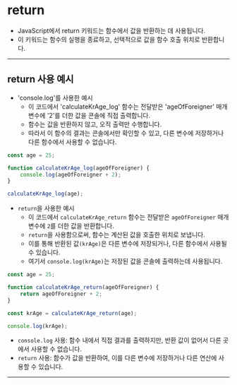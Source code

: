 # return

* JavaScript에서 return 키워드는 함수에서 값을 반환하는 데 사용됩니다.
* 이 키워드는 함수의 실행을 종료하고, 선택적으로 값을 함수 호출 위치로 반환합니다.

***

## return 사용 예시

* 'console.log'를 사용한 예시
    * 이 코드에서 'calculateKrAge_log' 함수는 전달받은 'ageOfForeigner' 매개변수에 '2'를 더한 값을 콘솔에 직접 출력합니다.
    * 함수는 값을 반환하지 않고, 오직 출력만 수행합니다.
    * 따라서 이 함수의 결과는 콘솔에서만 확인할 수 있고, 다른 변수에 저장하거나 다른 함수에서 사용할 수 없습니다.

```javascript
const age = 25;

function calculateKrAge_log(ageOfForeigner) {
    console.log(ageOfForeigner + 2);
}

calculateKrAge_log(age);
```

* `return`을 사용한 예시
    * 이 코드에서 `calculateKrAge_return` 함수는 전달받은 `ageOfForeigner` 매개변수에 `2`를 더한 값을 반환합니다.
    * `return`을 사용함으로써, 함수는 계산된 값을 호출한 위치로 보냅니다.
    * 이를 통해 반환된 값`(krAge)`은 다른 변수에 저장되거나, 다른 함수에서 사용될 수 있습니다.
    * 여기서 `console.log(krAge)`는 저장된 값을 콘솔에 출력하는데 사용됩니다.

```javascript
const age = 25;

function calculateKrAge_return(ageOfForeigner) {
    return ageOfForeigner + 2;
}

const krAge = calculateKrAge_return(age);

console.log(krAge);
```

* `console.log` 사용: 함수 내에서 직접 결과를 출력하지만, 반환 값이 없어서 다른 곳에서 사용할 수 없습니다.
* `return` 사용: 함수가 값을 반환하여, 이를 다른 변수에 저장하거나 다른 연산에 사용할 수 있습니다.

***
